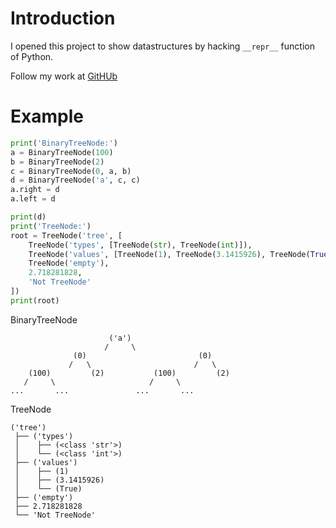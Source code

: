 # Introduction

I opened this project to show datastructures by hacking `__repr__` function of Python.

Follow my work at [GitHUb](https://github.com/the0demiurge/DataStructureRepr)

# Example


```python
print('BinaryTreeNode:')
a = BinaryTreeNode(100)
b = BinaryTreeNode(2)
c = BinaryTreeNode(0, a, b)
d = BinaryTreeNode('a', c, c)
a.right = d
a.left = d

print(d)
print('TreeNode:')
root = TreeNode('tree', [
    TreeNode('types', [TreeNode(str), TreeNode(int)]),
    TreeNode('values', [TreeNode(1), TreeNode(3.1415926), TreeNode(True)]),
    TreeNode('empty'),
    2.718281828,
    'Not TreeNode'
])
print(root)
```
BinaryTreeNode
```
                      ('a')                      
                     /     \                     
              (0)                         (0)    
             /   \                       /   \   
    (100)         (2)           (100)         (2)
   /     \                     /     \           
...       ...               ...       ...        
```
TreeNode
```
('tree')
 ├── ('types')
 │    ├── (<class 'str'>)
 │    └── (<class 'int'>)
 ├── ('values')
 │    ├── (1)
 │    ├── (3.1415926)
 │    └── (True)
 ├── ('empty')
 ├── 2.718281828
 └── 'Not TreeNode'
```
